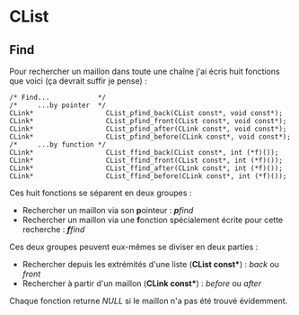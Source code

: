 **CList**
=====


Find
----
Pour rechercher un maillon dans toute une chaîne j'ai écris huit fonctions que voici (ça devrait suffir je pense) :

    /* Find...            */
    /*     ...by pointer  */
    CLink*                  CList_pfind_back(CList const*, void const*);
    CLink*                  CList_pfind_front(CList const*, void const*);
    CLink*                  CList_pfind_after(CLink const*, void const*);
    CLink*                  CList_pfind_before(CLink const*, void const*);
    /*     ...by function */
    CLink*                  CList_ffind_back(CList const*, int (*f)());
    CLink*                  CList_ffind_front(CList const*, int (*f)());
    CLink*                  CList_ffind_after(CLink const*, int (*f)());
    CLink*                  CList_ffind_before(CLink const*, int (*f)());

Ces huit fonctions se séparent en deux groupes :  
* Rechercher un maillon via son **p**ointeur : _**p**find_
* Rechercher un maillon via une **f**onction spécialement écrite pour cette recherche : _**f**find_

Ces deux groupes peuvent eux-mêmes se diviser en deux parties :
* Rechercher depuis les extrémités d'une liste (__CList const*__) : _back_ ou _front_
* Rechercher à partir d'un maillon (__CLink const*__) : _before_ ou _after_

Chaque fonction returne _NULL_ si le maillon n'a pas été trouvé évidemment.
